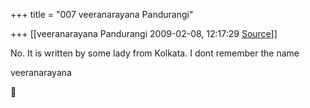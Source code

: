 +++
title = "007 veeranarayana Pandurangi"

+++
[[veeranarayana Pandurangi	2009-02-08, 12:17:29 [Source](https://groups.google.com/g/bvparishat/c/_Zif_mylGt8)]]



No. It is written by some lady from Kolkata. I dont remember the name

veeranarayana  
  



